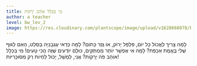```yaml
---
title: מִי בִּכְלָל אוֹהֵב יְרָקוֹת
author: a teacher
level: bw_lev_2
image: https://res.cloudinary.com/plantscope/image/upload/v1628668078/bookworm_webapp/illustrations/mj_bkll_afeb_jtsfv.jpg
---
```



לָמָּה צָרִיךְ לֶאֱכוֹל כָּל יוֹם,
פִּלְפֵּל יָרוֹק, אוֹ גֶּזֶר כָּתוֹם?
לָמָּה כְּדַאי עַגְבָנִיָּה בַּסַּלַט,
הָאִם לַגּוּף שֶׁלִי בֶּאֱמֶת אִכְפַּת?
לָמָּה אִי אֶפְשָׁר יוֹתֵר מַמְתַּקִּים,
כּוּלָם יוֹדְעִים שֶׁזֶּה הֲכִי טָעִים!
מִי בִּכְלָל אוֹהֵב פֹּה יְרָקוֹת?
אֲנִי, לְמָשָׁל, יָכוֹל לִחְיוֹת
רַק מִסּוּכָּרִיּוֹת!